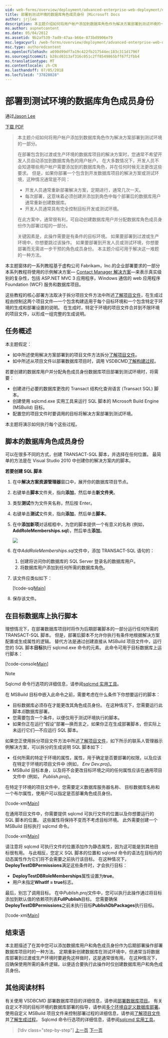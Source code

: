 ```yaml
---
uid: web-forms/overview/deployment/advanced-enterprise-web-deployment/deploying-database-role-memberships-to-test-environments
title: 部署到测试环境的数据库角色成员身份 |Microsoft Docs
author: jrjlee
description: 本主题介绍如何将用户帐户添加到数据库角色作为解决方案部署到测试环境的一部分。 当你部署一个解决方案，其中包含...
ms.author: aspnetcontent
ms.date: 05/04/2012
ms.assetid: 9b2af539-7ad9-47aa-b66e-873bd9906e79
msc.legacyurl: /web-forms/overview/deployment/advanced-enterprise-web-deployment/deploying-database-role-memberships-to-test-environments
msc.type: authoredcontent
ms.openlocfilehash: a690d99df7a19c422fb217544ec183c311d1796f
ms.sourcegitcommit: b28cd0313af316c051c2ff8549865bff67f2fbb4
ms.translationtype: MT
ms.contentlocale: zh-CN
ms.lasthandoff: 07/05/2018
ms.locfileid: "37828028"
---
```

<a name="deploying-database-role-memberships-to-test-environments"></a>部署到测试环境的数据库角色成员身份
====================
通过[Jason Lee](https://github.com/jrjlee)

[下载 PDF](https://msdnshared.blob.core.windows.net/media/MSDNBlogsFS/prod.evol.blogs.msdn.com/CommunityServer.Blogs.Components.WeblogFiles/00/00/00/63/56/8130.DeployingWebAppsInEnterpriseScenarios.pdf)

> 本主题介绍如何将用户帐户添加到数据库角色作为解决方案部署到测试环境的一部分。
> 
> 在部署包含到过渡或生产环境的数据库项目的解决方案时，您通常不希望开发人员自动添加到数据库角色的用户帐户。 在大多数情况下，开发人员不会知道哪些用户帐户需要添加到的数据库角色，并在任何时候无法更改这些要求。 但是，如果你部署一个包含到开发数据库项目的解决方案或测试环境，这种情况通常是不同：
> 
> - 开发人员通常重新部署解决方案，定期进行，通常几次一天。
> - 每次部署，这意味着必须创建并添加到角色中每个部署后的数据库用户通常重新创建数据库。
> - 开发人员通常具有完全控制目标开发或测试环境。
> 
> 在此方案中，通常很有利，可自动创建数据库用户并分配数据库角色成员身份作为部署过程的一部分。
> 
> 关键因素是，此操作需要是有条件的目标环境。 如果要部署到过渡或生产环境中，你想要跳过该操作。 如果要部署到开发人员或测试环境，你想要部署而无需进一步干预的角色成员身份。 本主题介绍可用于解决这一难题的一种方法。


本主题窗体的一系列教程基于虚构公司 Fabrikam，Inc.的企业部署要求的一部分本系列教程将使用的示例解决方案&#x2014; [Contact Manager 解决方案](../web-deployment-in-the-enterprise/the-contact-manager-solution.md)&#x2014;来表示真实级别的复杂性，包括 ASP.NET MVC 3 应用程序，Windows 通信的 web 应用程序Foundation (WCF) 服务和数据库项目。

这些教程的核心部署方法取决于拆分项目文件方法中所述[了解项目文件](../web-deployment-in-the-enterprise/understanding-the-project-file.md)，在生成过程由控制这两个项目文件&#x2014;一个包含构建适用于每个目标环境和一个包含特定于环境的生成和部署设置的说明。 在生成时，特定于环境的项目文件合并到不限环境的项目文件，以形成一组完整的生成说明。

## <a name="task-overview"></a>任务概述

本主题假定：

- 如中所述使用解决方案部署到的项目文件方法拆分[了解项目文件](../web-deployment-in-the-enterprise/understanding-the-project-file.md)。
- 如中所述从项目文件以部署数据库项目时，调用 VSDBCMD[了解构建过程](../web-deployment-in-the-enterprise/understanding-the-build-process.md)。

若要创建的数据库用户并分配角色成员身份数据库项目部署到测试环境时，将需要：

- 创建进行必要的数据库更改的 Transact 结构化查询语言 (Transact SQL) 脚本。
- 创建使用 sqlcmd.exe 实用工具来运行 SQL 脚本的 Microsoft Build Engine (MSBuild) 目标。
- 配置您的项目文件时要调用的目标将解决方案部署到测试环境。

本主题将演示如何执行每个这些过程。

## <a name="scripting-the-database-role-memberships"></a>脚本的数据库角色成员身份

可以在很多不同的方式，创建 TRANSACT-SQL 脚本，并选择在任何位置。 最简单的方法是在 Visual Studio 2010 中创建你的解决方案内的脚本。

**若要创建 SQL 脚本**

1. 在中**解决方案资源管理器**窗口中，展开你的数据库项目节点。
2. 右键单击**脚本**文件夹，指向**添加**，然后单击**新文件夹**。
3. 类型**测试**作为文件夹名称，然后按 Enter。
4. 右键单击**测试**文件夹，指向**添加**，然后单击**脚本**。
5. 在中**添加新项**对话框框中，为您的脚本提供一个有意义的名称 (例如， **AddRoleMemberships.sql**)，然后单击**添加**。

    ![](deploying-database-role-memberships-to-test-environments/_static/image1.png)
6. 在中*AddRoleMemberships.sql*文件中，添加 TRANSACT-SQL 语句的：

    1. 创建将访问你的数据库的 SQL Server 登录名的数据库用户。
    2. 将数据库用户添加到任何所需的数据库角色。
7. 该文件应类似如下：

    [!code-sql[Main](deploying-database-role-memberships-to-test-environments/samples/sample1.sql)]
8. 保存该文件。

## <a name="executing-the-script-on-the-target-database"></a>在目标数据库上执行脚本

理想情况下，在部署数据库项目时将作为后期部署脚本的一部分运行任何所需的 TRANSACT-SQL 脚本。 但是，部署后脚本不允许你执行有条件地根据解决方案配置或生成属性的逻辑。 替代方法是通过创建直接从 MSBuild 项目文件中，运行您的 SQL 脚本**目标**执行 sqlcmd.exe 命令的元素。 此命令可用于目标数据库上运行脚本：


[!code-console[Main](deploying-database-role-memberships-to-test-environments/samples/sample2.cmd)]


> [!NOTE]
> Sqlcmd 命令行选项的详细信息，请参阅[sqlcmd 实用工具](https://msdn.microsoft.com/library/ms162773.aspx)。


在 MSBuild 目标中嵌入此命令之前，需要考虑在什么条件下你想要运行的脚本：

- 目标数据库必须存在才能更改其角色成员身份。 在这种情况下，您需要运行此脚本*后*数据库部署。
- 您需要包含一个条件，以便仅用于测试环境执行的脚本。
- 如果你正在运行"假设"部署&#x2014;换而言之，如果你正在生成部署脚本，但实际上未运行它们&#x2014;不应运行 SQL 脚本。

如果您正使用拆分项目文件方法中所述[了解项目文件](../web-deployment-in-the-enterprise/understanding-the-project-file.md)，如下所示的联系人管理器示例解决方案，可以拆分的生成说明 SQL 脚本如下：

- 任何所需的特定于环境的属性，属性，用于确定是否要部署的权限，以及应该在特定于环境的项目文件中 (例如， *Env Dev.proj*)。
- MSBuild 目标本身，以及将不会更改目标环境之间的任何属性应该在通用项目文件中 (例如， *Publish.proj*)。

在特定于环境的项目文件中，您需要定义数据库服务器名称、 目标数据库名称和一个布尔属性，使用户可以指定是否部署角色成员身份。


[!code-xml[Main](deploying-database-role-memberships-to-test-environments/samples/sample3.xml)]


在通用项目文件中，你需要提供 sqlcmd 可执行文件的位置以及你想要运行的 SQL 脚本的位置。 这些属性将保持不变而不考虑目标环境。 此外需要创建一个 MSBuild 目标执行 sqlcmd 命令。


[!code-xml[Main](deploying-database-role-memberships-to-test-environments/samples/sample4.xml)]


请注意将 sqlcmd 可执行文件的位置添加作为静态属性，因为这可能是到其他目标很有用。 与此相反，您定义 SQL 脚本的位置和 sqlcmd 命令的语法在目标内的动态属性作为它们将不会需要之前执行该目标。 在这种情况下， **DeployTestDBPermissions**满足这些条件时，才会执行目标：

- **DeployTestDBRoleMemberships**属性设置为**true**。
- 用户未指定**WhatIf = true**标志。

最后，别忘了调用目标。 在中*Publish.proj*文件中，您可以执行此操作通过将目标添加到默认值的依赖项列表**FullPublish**目标。 您需要确保**DeployTestDBPermissions**之前未执行目标**PublishDbPackages**执行目标。


[!code-xml[Main](deploying-database-role-memberships-to-test-environments/samples/sample5.xml)]


## <a name="conclusion"></a>结束语

本主题描述了在其中您可以添加数据库用户和角色成员身份作为后期部署操作部署数据库项目时的一种方法。 定期重新创建数据库在测试环境中，但通常当将数据库部署到过渡或生产环境时要避免这样做时，这是通常很有用。 在这种情况下，应确保使用所需的条件逻辑，以便适合要执行此操作时仅创建数据库用户和角色成员身份。

## <a name="further-reading"></a>其他阅读材料

有关使用 VSDBCMD 部署数据库项目的详细信息，请参阅[部署数据库项目](../web-deployment-in-the-enterprise/deploying-database-projects.md)。 有关自定义不同的目标环境的数据库部署的指导，请参阅[多个环境自定义数据库部署](customizing-database-deployments-for-multiple-environments.md)。 使用自定义 MSBuild 项目文件来控制部署过程的详细信息，请参阅[了解项目文件](../web-deployment-in-the-enterprise/understanding-the-project-file.md)并[了解生成过程](../web-deployment-in-the-enterprise/understanding-the-build-process.md)。 Sqlcmd 命令行选项的详细信息，请参阅[sqlcmd 实用工具](https://msdn.microsoft.com/library/ms162773.aspx)。

> [!div class="step-by-step"]
> [上一页](customizing-database-deployments-for-multiple-environments.md)
> [下一页](deploying-membership-databases-to-enterprise-environments.md)
